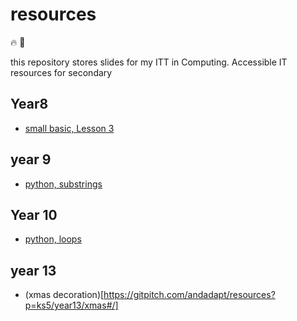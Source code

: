 # resources

:fire: :tada:

this repository stores slides for my ITT in Computing.
Accessible IT resources for secondary

## Year8
- [small basic, Lesson 3](https://gitpitch.com/andadapt/resources?p=ks3/year8/smallBasic/#/)

## year 9

- [python, substrings](https://gitpitch.com/andadapt/resources?p=ks4/year9/python/substrings#/)


## Year 10
- [python, loops](https://gitpitch.com/andadapt/resources?p=ks4/year9/python/loops/#/)


## year 13
- (xmas decoration)[https://gitpitch.com/andadapt/resources?p=ks5/year13/xmas#/]